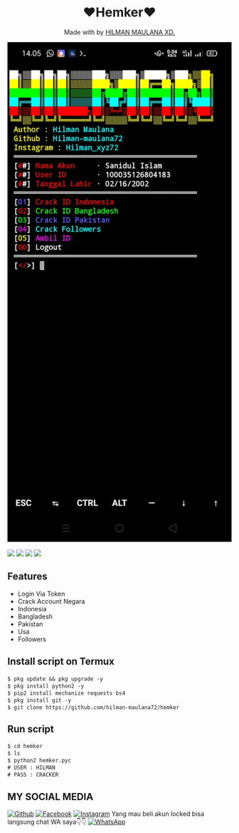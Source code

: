 <h1 align="center">
  ❤Hemker❤
</h1>
</div>
<p align="center">
  Made with  by <a href="git clone https://github.com/hilman-maulana72">HILMAN MAULANA XD.</a>
</p>
<p align="center">
 <img src="https://raw.githubusercontent.com/hilman-maulana72/hemker/main/Screenshot_2021-01-08-14-05-35-31_84d3000e3f4017145260f7618db1d683.jpg" width="640" title="Menu" alt="Menu">
</p>

   ![](https://img.shields.io/badge/Language-1-blue) ![](https://img.shields.io/badge/Python-3.7-green) ![](https://img.shields.io/badge/Size-5KB-orange) ![](https://img.shields.io/badge/Relase-16-09-20-brightgreen)

## Features
* Login Via Token
* Crack Account Negara 
* Indonesia
* Bangladesh
* Pakistan
* Usa
* Followers
## Install script on Termux
```
$ pkg update && pkg upgrade -y
$ pkg install python2 -y
$ pip2 install mechanize requests bs4
$ pkg install git -y
$ git clone https://github.com/hilman-maulana72/hemker
```

## Run script
```
$ cd hemker
$ ls
$ python2 hemker.pyc
# USER : HILMAN
# PASS : CRACKER
```

## MY SOCIAL MEDIA
[![Github](https://img.shields.io/badge/Github-Ikuti-green?style=for-the-badge&logo=github)](https://github.com/hilman-maulana72)
[![Facebook](https://img.shields.io/badge/Facebook-Ikuti-green?style=for-the-badge&logo=facebook)](https://m.facebook.com/xxx.hilmanxd)
[![Instagram](https://img.shields.io/badge/Instagram-Ikuti-green?style=for-the-badge&logo=instagram)](https://Instagram.com/hilman_maulana2020)
    Yang mau beli akun locked bisa langsung chat WA saya👇👇
[![WhatsApp](https://img.shields.io/badge/whatsapp-Hubungi-brightgreen?style=for-the-badge&logo=whatsapp)](https://api.whatsapp.com/send/?phone=%2B6289504395170&text&app_absent=0)

